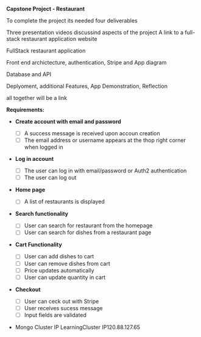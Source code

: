 **Capstone Project - Restaurant**

To complete the project its needed four deliverables

Three presentation videos discussind aspects of the project
A link to a full-stack  restaurant application website

FullStack restaurant application

Front end archictecture, authentication, Stripe and App diagram

Database and API

Deplyoment, additional Features, App Demonstration, Reflection

all together will be a link

**Requirements:**

* **Create account with email and password**

  * [ ] A success message is received upon accoun creation
  * [ ] The email address or username appears at the thop right corner when logged in
* **Log in account**

  * [ ] The user can log in with email/password or Auth2 authentication
  * [ ] The user can log out
* **Home page**

  * [ ] A list of restaurants is displayed
* **Search functionality**

  * [ ] User can search for restaurant from the homepage
  * [ ] User can search for dishes from a restaurant page
* **Cart Functionality**

  * [ ] User can add dishes to cart
  * [ ] User can remove dishes from cart
  * [ ] Price updates automatically
  * [ ] User can update quantity in cart
* **Checkout**

  * [ ] User can ceck out with Stripe
  * [ ] User receives sucess message
  * [ ] Input fields are validated
* Mongo Cluster IP LearningCluster IP120.88.127.65
